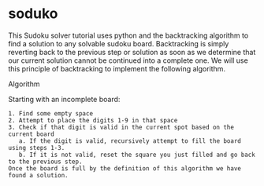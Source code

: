 # soduko
This Sudoku solver tutorial uses python and the backtracking algorithm to find a solution to any solvable sudoku board.
Backtracking is simply reverting back to the previous step or solution as soon as we determine that our current solution cannot be continued into a complete one. We will use this principle of backtracking to implement the following algorithm.

Algorithm

Starting with an incomplete board:

    1. Find some empty space
    2. Attempt to place the digits 1-9 in that space
    3. Check if that digit is valid in the current spot based on the current board
       a. If the digit is valid, recursively attempt to fill the board using steps 1-3.
       b. If it is not valid, reset the square you just filled and go back to the previous step.
    Once the board is full by the definition of this algorithm we have found a solution.
    
    
   
